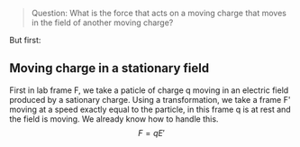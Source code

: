 >Question:
>What is the force that acts on a moving charge that moves in the field of another moving charge?

But first:
## Moving charge in a stationary field

First in lab frame F, we take a paticle of charge q moving in an electric field produced by a sationary charge. Using a transformation, we take a frame F' moving at a speed exactly equal to the particle, in this frame q is at rest and the field is moving. We already know how to handle this.
$$F=qE'$$
